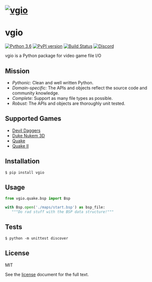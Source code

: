 # [![vgio](https://raw.githubusercontent.com/joshuaskelly/vgio/master/.media/logo.svg?sanitize=true)](https://github.com/JoshuaSkelly/vgio)

# vgio

[![Python 3.6](https://img.shields.io/badge/python-3.6-blue.svg)]() [![PyPI version](https://badge.fury.io/py/vgio.svg)](https://pypi.python.org/pypi/vgio) [![Build Status](https://travis-ci.org/joshuaskelly/vgio.svg?branch=master)](https://travis-ci.org/joshuaskelly/vgio) [![Discord](https://img.shields.io/badge/discord-chat-7289DA.svg)](https://discord.gg/KvwmdXA)

vgio is a Python package for video game file I/O

## Mission

- *Pythonic:* Clean and well written Python.
- *Domain-specific:* The APIs and objects reflect the source code and community knowledge.
- *Complete:* Support as many file types as possible.
- *Robust:* The APIs and objects are thoroughly unit tested.

## Supported Games

- [Devil Daggers](./vgio/devildaggers)
- [Duke Nukem 3D](./vgio/duke3d)
- [Quake](./vgio/quake)
- [Quake II](./vgio/quake2)

## Installation
`$ pip install vgio`

## Usage
```python
from vgio.quake.bsp import Bsp

with Bsp.open('./maps/start.bsp') as bsp_file:
   """Do rad stuff with the BSP data structure!"""
```

## Tests
`$ python -m unittest discover`

## License
MIT

See the [license](./LICENSE) document for the full text.

